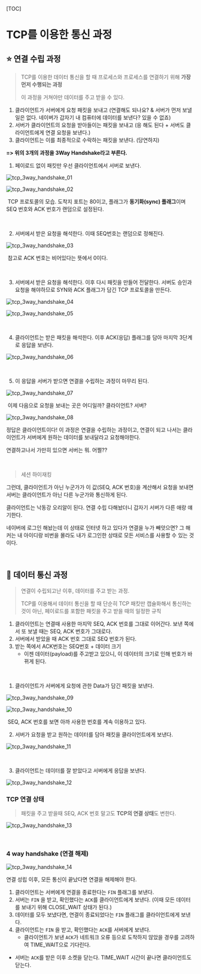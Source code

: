 [TOC]



# TCP를 이용한 통신 과정

## :star: 연결 수립 과정

> TCP를 이용한 데이터 통신을 할 때 프로세스와 프로세스를 연결하기 위해 **가장 먼저 수행되는 과정**
>
> 이 과정을 거쳐야만 데이터를 주고 받을 수 있다.

1. 클라이언트가 서버에게 요청 패킷을 보내고 (연결해도 되나요? & 서버가 먼저 보낼 일은 없다. 네이버가 갑자기 내 컴퓨터에 데이터를 보낸다? 있을 수 없죠)
2. 서버가 클라이언트의 요청을 받아들이는 패킷을 보내고 (응 해도 된다 + 서버도 클라이언트에게 연결 요청을 보낸다.)
3. 클라이언트는 이를 최종적으로 수락하는 패킷을 보낸다. (당연하지)

**=> 위의 3개의 과정을 3Way Handshake라고 부른다.**



1. 페이로드 없이 패킷만 우선 클라이언트에서 서버로 보낸다.

![tcp_3way_handshake_01](network/tcp_3way_handshake_01.PNG)

![tcp_3way_handshake_02](network/tcp_3way_handshake_02.PNG)

​	TCP 프로토콜의 모습. 도착지 포트는 80이고, 플래그가 **동기화(sync) 플래그**이며 SEQ 번호와 ACK 번호가 랜덤으로 설정된다.

<br>

2. 서버에서 받은 요청을 해석한다. 이때 SEQ번호는 랜덤으로 정해진다.

![tcp_3way_handshake_03](network/tcp_3way_handshake_03.PNG)

​	참고로 ACK 번호는 비어있다는 뜻에서 0이다.

<br>

3. 서버에서 받은 요청을 해석한다. 이후 다시 패킷을 만들어 전달한다. 서버도 승인과 요청을 해야하므로 SYN와 ACK 플래그가 담긴 TCP 프로토콜을 만든다.

![tcp_3way_handshake_04](network/tcp_3way_handshake_04.PNG)

![tcp_3way_handshake_05](network/tcp_3way_handshake_05.PNG)

<br>

4. 클라이언트는 받은 패킷을 해석한다. 이후 ACK(응답) 플래그를 담아 마지막 3단계로 응답을 보낸다.

![tcp_3way_handshake_06](network/tcp_3way_handshake_06.PNG)

<br>

5. 이 응답을 서버가 받으면 연결을 수립하는 과정이 마무리 된다.

![tcp_3way_handshake_07](network/tcp_3way_handshake_07.PNG)

​	이제 다음으로 요청을 보내는 곳은 어디일까? 클라이언트? 서버?

![tcp_3way_handshake_08](network/tcp_3way_handshake_08.PNG)

정답은 클라이언트이다! 이 과정은 연결을 수립하는 과정이고, 연결이 되고 나서는 클라이언트가 서버에게 원하는 데이터를 보내달라고 요청해야한다. 

연결하고나서 가만히 있으면 서버는 뭐. 어쩔??

<br>

> 세션 하이재킹

그런데, 클라이언트가 아닌 누군가가 이 값(SEQ, ACK 번호)을 계산해서 요청을 보내면 서버는 클라이언트가 아닌 다른 누군가와 통신하게 된다. 

클라이언트는 낙동강 오리알이 된다. 연결 수립 다해놨더니 갑자기 서버가 다른 애랑 얘기한다.

네이버에 로그인 해놨는데 이 상태로 인터넷 하고 있다가 연결을 누가 빼앗으면? 그 해커는 내 아이디랑 비번을 몰라도 내가 로그인한 상태로 모든 서비스를 사용할 수 있는 것이다. 

<br>

## 💾 데이터 통신 과정

> 연결이 수립되고난 이후, 데이터를 주고 받는 과정.
>
> TCP를 이용해서 데이터 통신을 할 때 단순히 TCP 패킷만 캡슐화해서 통신하는 것이 아닌, 페이로드를 포함한 패킷을 주고 받을 때의 일정한 규칙

1. 클라이언트는 연결때 사용한 마지막 SEQ, ACK 번호를 그대로 이어간다. 보낸 쪽에서 또 보낼 때는 SEQ, ACK 번호가 그대로다.
2. 서버에서 받았을 때 ACK 번호 그대로 SEQ 번호가 된다.
3. 받는 쪽에서 ACK번호는 SEQ번호 + 데이터 크기
   - 이젠 데이터(payload)를 주고받고 있으니, 이 데이터의 크기로 인해 번호가 바뀌게 된다.

<br>

1. 클라이언트가 서버에게 요청에 관한 Data가 담긴 패킷을 보낸다.

![tcp_3way_handshake_09](network/tcp_3way_handshake_09.PNG)

![tcp_3way_handshake_10](network/tcp_3way_handshake_10.PNG)

​	SEQ, ACK 번호를 보면 아까 사용한 번호를 계속 이용하고 있다.



2. 서버가 요청을 받고 원하는 데이터를 담아 패킷을 클라이언트에게 보낸다.

![tcp_3way_handshake_11](network/tcp_3way_handshake_11.PNG)

<br>

3. 클라이언트는 데이터를 잘 받았다고 서버에게 응답을 보낸다.

![tcp_3way_handshake_12](network/tcp_3way_handshake_12.PNG)



### TCP 연결 상태

> 패킷을 주고 받을때 SEQ, ACK 번호 말고도 **TCP의 연결 상태**도 변한다.

![tcp_3way_handshake_13](network/tcp_3way_handshake_13.PNG)



<br>

### 4 way handshake (연결 해제)

![tcp_3way_handshake_14](network/tcp_3way_handshake_14.PNG)

연결 성립 이후, 모든 통신이 끝났다면 연결을 해제해야 한다.

1. 클라이언트는 서버에게 연결을 종료한다는 `FIN` 플래그를 보낸다.
2. 서버는 `FIN` 을 받고, 확인했다는 `ACK`를 클라이언트에게 보낸다. (이때 모든 데이터를 보내기 위해 CLOSE_WAIT 상태가 된다.)
3. 데이터를 모두 보냈다면, 연결이 종료되었다는 `FIN` 플래그를 클라이언트에게 보낸다.
4. 클라이언트는 `FIN` 을 받고, 확인했다는 `ACK`를 서버에게 보낸다.
   - 클라이언트가 보낸 `ACK`가 네트워크 오류 등으로 도착하지 않았을 경우를 고려하여 TIME_WAIT으로 기다린다.

- 서버는 `ACK`를 받은 이후 소켓을 닫는다. TIME_WAIT 시간이 끝나면 클라이언트도 닫는다.